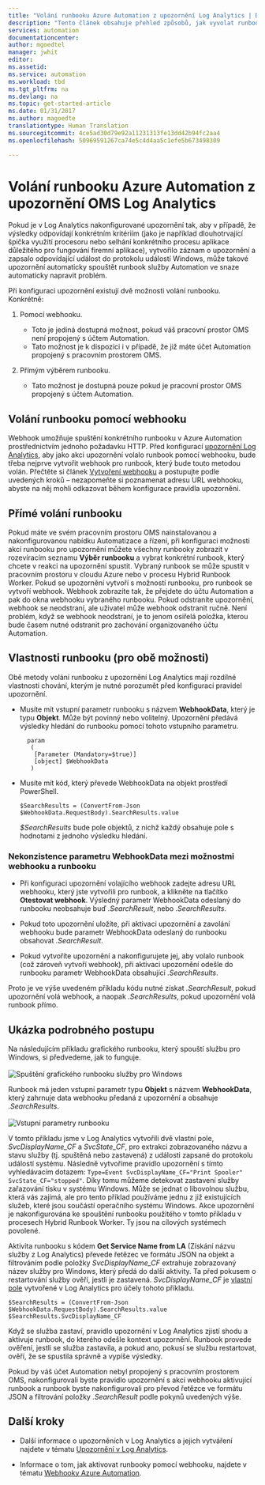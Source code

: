 ```yaml
---
title: "Volání runbooku Azure Automation z upozornění Log Analytics | Dokumentace Microsoftu"
description: "Tento článek obsahuje přehled způsobů, jak vyvolat runbook Automation z upozornění Microsoft OMS Log Analytics."
services: automation
documentationcenter: 
author: mgoedtel
manager: jwhit
editor: 
ms.assetid: 
ms.service: automation
ms.workload: tbd
ms.tgt_pltfrm: na
ms.devlang: na
ms.topic: get-started-article
ms.date: 01/31/2017
ms.author: magoedte
translationtype: Human Translation
ms.sourcegitcommit: 4ce5ad30d79e92a11231313fe13dd42b94fc2aa4
ms.openlocfilehash: 50969591267ca74e5c4d4aa5c1efe5b673498309

---
```


# <a name="calling-an-azure-automation-runbook-from-an-oms-log-analytics-alert"></a>Volání runbooku Azure Automation z upozornění OMS Log Analytics

Pokud je v Log Analytics nakonfigurované upozornění tak, aby v případě, že výsledky odpovídají konkrétním kritériím (jako je například dlouhotrvající špička využití procesoru nebo selhání konkrétního procesu aplikace důležitého pro fungování firemní aplikace), vytvořilo záznam o upozornění a zapsalo odpovídající událost do protokolu událostí Windows, může takové upozornění automaticky spouštět runbook služby Automation ve snaze automaticky napravit problém.  

Při konfiguraci upozornění existují dvě možnosti volání runbooku.  Konkrétně:

1. Pomocí webhooku.
   * Toto je jediná dostupná možnost, pokud váš pracovní prostor OMS není propojený s účtem Automation.
   * Tato možnost je k dispozici i v případě, že již máte účet Automation propojený s pracovním prostorem OMS.  

2. Přímým výběrem runbooku.
   * Tato možnost je dostupná pouze pokud je pracovní prostor OMS propojený s účtem Automation.  

## <a name="calling-a-runbook-using-a-webhook"></a>Volání runbooku pomocí webhooku

Webhook umožňuje spuštění konkrétního runbooku v Azure Automation prostřednictvím jednoho požadavku HTTP.  Před konfigurací [upozornění Log Analytics](../log-analytics/log-analytics-alerts.md#creating-an-alert-rule), aby jako akci upozornění volalo runbook pomocí webhooku, bude třeba nejprve vytvořit webhook pro runbook, který bude touto metodou volán.  Přečtěte si článek [Vytvoření webhooku](automation-webhooks.md#creating-a-webhook) a postupujte podle uvedených kroků – nezapomeňte si poznamenat adresu URL webhooku, abyste na něj mohli odkazovat během konfigurace pravidla upozornění.   

## <a name="calling-a-runbook-directly"></a>Přímé volání runbooku

Pokud máte ve svém pracovním prostoru OMS nainstalovanou a nakonfigurovanou nabídku Automatizace a řízení, při konfiguraci možnosti akcí runbooku pro upozornění můžete všechny runbooky zobrazit v rozevíracím seznamu **Výběr runbooku** a vybrat konkrétní runbook, který chcete v reakci na upozornění spustit.  Vybraný runbook se může spustit v pracovním prostoru v cloudu Azure nebo v procesu Hybrid Runbook Worker.  Pokud se upozornění vytvoří s možností runbooku, pro runbook se vytvoří webhook.  Webhook zobrazíte tak, že přejdete do účtu Automation a pak do okna webhooku vybraného runbooku.  Pokud odstraníte upozornění, webhook se neodstraní, ale uživatel může webhook odstranit ručně.  Není problém, když se webhook neodstraní, je to jenom osiřelá položka, kterou bude časem nutné odstranit pro zachování organizovaného účtu Automation.  

## <a name="characteristics-of-a-runbook-for-both-options"></a>Vlastnosti runbooku (pro obě možnosti)

Obě metody volání runbooku z upozornění Log Analytics mají rozdílné vlastnosti chování, kterým je nutné porozumět před konfigurací pravidel upozornění.  

* Musíte mít vstupní parametr runbooku s názvem **WebhookData**, který je typu **Objekt**.  Může být povinný nebo volitelný.  Upozornění předává výsledky hledání do runbooku pomocí tohoto vstupního parametru.

        param  
         (  
          [Parameter (Mandatory=$true)]  
          [object] $WebhookData  
         )
  
*  Musíte mít kód, který převede WebhookData na objekt prostředí PowerShell.

    `$SearchResults = (ConvertFrom-Json $WebhookData.RequestBody).SearchResults.value`

    *$SearchResults* bude pole objektů, z nichž každý obsahuje pole s hodnotami z jednoho výsledku hledání.

### <a name="webhookdata-inconsistencies-between-the-webhook-option-and-runbook-option"></a>Nekonzistence parametru WebhookData mezi možnostmi webhooku a runbooku 

* Při konfiguraci upozornění volajícího webhook zadejte adresu URL webhooku, který jste vytvořili pro runbook, a klikněte na tlačítko **Otestovat webhook**.  Výsledný parametr WebhookData odeslaný do runbooku neobsahuje buď *.SearchResult*, nebo *.SearchResults*.

*  Pokud toto upozornění uložíte, při aktivaci upozornění a zavolání webhooku bude parametr WebhookData odeslaný do runbooku obsahovat *.SearchResult*.
* Pokud vytvoříte upozornění a nakonfigurujete jej, aby volalo runbook (což zároveň vytvoří webhook), při aktivaci upozornění odešle do runbooku parametr WebhookData obsahující *.SearchResults*.

Proto je ve výše uvedeném příkladu kódu nutné získat *.SearchResult*, pokud upozornění volá webhook, a naopak *.SearchResults*, pokud upozornění volá runbook přímo.

## <a name="example-walkthrough"></a>Ukázka podrobného postupu 

Na následujícím příkladu grafického runbooku, který spouští službu pro Windows, si předvedeme, jak to funguje.<br><br> ![Spuštění grafického runbooku služby pro Windows](media/automation-invoke-runbook-from-omsla-alert/automation-runbook-restartservice.png)<br>

Runbook má jeden vstupní parametr typu **Objekt** s názvem **WebhookData**, který zahrnuje data webhooku předaná z upozornění a obsahuje *.SearchResults*.<br><br> ![Vstupní parametry runbooku](media/automation-invoke-runbook-from-omsla-alert/automation-runbook-restartservice-inputparameter.png)<br>

V tomto příkladu jsme v Log Analytics vytvořili dvě vlastní pole, *SvcDisplayName_CF* a *SvcState_CF*, pro extrakci zobrazovaného názvu a stavu služby (tj. spuštěná nebo zastavená) z události zapsané do protokolu událostí systému.  Následně vytvoříme pravidlo upozornění s tímto vyhledávacím dotazem: `Type=Event SvcDisplayName_CF="Print Spooler" SvcState_CF="stopped"`. Díky tomu můžeme detekovat zastavení služby zařazování tisku v systému Windows.  Může se jednat o libovolnou službu, která vás zajímá, ale pro tento příklad používáme jednu z již existujících služeb, které jsou součástí operačního systému Windows.  Akce upozornění je nakonfigurována ke spouštění runbooku použitého v tomto příkladu v procesech Hybrid Runbook Worker. Ty jsou na cílových systémech povolené.   

Aktivita runbooku s kódem **Get Service Name from LA** (Získání názvu služby z Log Analytics) převede řetězec ve formátu JSON na objekt a filtrováním podle položky *SvcDisplayName_CF* extrahuje zobrazovaný název služby pro Windows, který předá do další aktivity. Ta před pokusem o restartování služby ověří, jestli je zastavená.  *SvcDisplayName_CF* je [vlastní pole](../log-analytics/log-analytics-custom-fields.md) vytvořené v Log Analytics pro účely tohoto příkladu.

    $SearchResults = (ConvertFrom-Json $WebhookData.RequestBody).SearchResults.value
    $SearchResults.SvcDisplayName_CF  

Když se služba zastaví, pravidlo upozornění v Log Analytics zjistí shodu a aktivuje runbook, do kterého odešle kontext upozornění. Runbook provede ověření, jestli se služba zastavila, a pokud ano, pokusí se službu restartovat, ověří, že se spustila správně a vypíše výsledky.     

Pokud by váš účet Automation nebyl propojený s pracovním prostorem OMS, nakonfigurovali byste pravidlo upozornění s akcí webhooku aktivující runbook a runbook byste nakonfigurovali pro převod řetězce ve formátu JSON a filtrování položky *.SearchResult* podle pokynů uvedených výše.    

## <a name="next-steps"></a>Další kroky

* Další informace o upozorněních v Log Analytics a jejich vytváření najdete v tématu [Upozornění v Log Analytics](../log-analytics/log-analytics-alerts.md).

* Informace o tom, jak aktivovat runbooky pomocí webhooku, najdete v tématu [Webhooky Azure Automation](automation-webhooks.md).



<!--HONumber=Feb17_HO2-->


